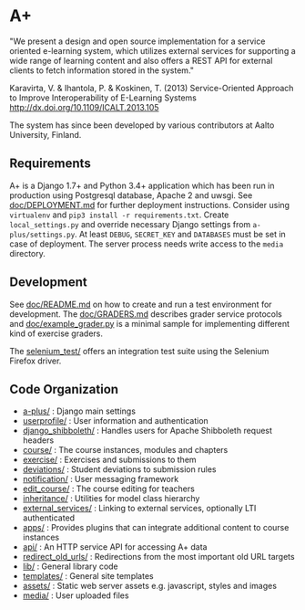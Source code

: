 A+
==

"We present a design and open source implementation for a service oriented e-learning system, which utilizes external services for supporting a wide range of learning content and also offers a REST API for external clients to fetch information stored in the system."

Karavirta, V. & Ihantola, P. & Koskinen, T. (2013)
Service-Oriented Approach to Improve Interoperability of E-Learning Systems
http://dx.doi.org/10.1109/ICALT.2013.105

The system has since been developed by various contributors at Aalto University, Finland.

Requirements
------------

A+ is a Django 1.7+ and Python 3.4+ application which has been run in production using Postgresql database, Apache 2 and uwsgi. See [doc/DEPLOYMENT.md](doc/DEPLOYMENT.md) for further deployment instructions. Consider using `virtualenv` and `pip3 install -r requirements.txt`. Create `local_settings.py` and override necessary Django settings from `a-plus/settings.py`. At least `DEBUG`, `SECRET_KEY` and `DATABASES` must be set in case of deployment. The server process needs write access to the `media` directory.

Development
-----------

See [doc/README.md](doc/README.md) on how to create and run a test environment for development. The [doc/GRADERS.md](doc/GRADERS.md) describes grader service protocols and [doc/example_grader.py](doc/example_grader.py) is a minimal sample for implementing different kind of exercise graders.

The [selenium_test/](selenium_test) offers an integration test suite using the Selenium Firefox driver.

Code Organization
-----------------

* [a-plus/](a-plus) : Django main settings
* [userprofile/](userprofile) : User information and authentication
* [django_shibboleth/](django_shibboleth) : Handles users for Apache Shibboleth request headers
* [course/](course) : The course instances, modules and chapters
* [exercise/](exercise) : Exercises and submissions to them
* [deviations/](deviations) : Student deviations to submission rules
* [notification/](notification) : User messaging framework
* [edit_course/](edit_course) : The course editing for teachers
* [inheritance/](inheritance) : Utilities for model class hierarchy
* [external_services/](external_services) : Linking to external services, optionally LTI authenticated
* [apps/](apps) : Provides plugins that can integrate additional content to course instances
* [api/](api) : An HTTP service API for accessing A+ data
* [redirect_old_urls/](redirect_old_urls) : Redirections from the most important old URL targets
* [lib/](lib) : General library code
* [templates/](templates) : General site templates
* [assets/](assets) : Static web server assets e.g. javascript, styles and images
* [media/](media) : User uploaded files
